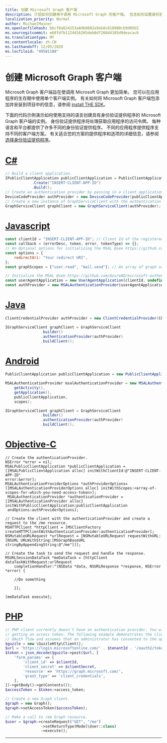 ```yaml
---
title: 创建 Microsoft Graph 客户端
description: 介绍如何创建用于调用 Microsoft Graph 的客户端。 包含如何设置身份验证和选择 sovereign 云。
localization_priority: Normal
author: MichaelMainer
ms.openlocfilehash: bbcf8a624253a8db0602a9eb8c818980cb9d05b5
ms.sourcegitcommit: e68fdfb1124d16265deb8df268d4185d9deacac6
ms.translationtype: MT
ms.contentlocale: zh-CN
ms.lasthandoff: 12/05/2020
ms.locfileid: "49581108"
---
```

# <a name="create-a-microsoft-graph-client"></a>创建 Microsoft Graph 客户端

Microsoft Graph 客户端旨在使调用 Microsoft Graph 更加简单。 您可以在应用程序的生存期中使用单个客户端实例。 有关如何将 Microsoft Graph 客户端包添加并安装到项目中的信息，请参阅  [install THE SDK](sdk-installation.md)。

下面的代码示例演示如何使用支持的语言创建具有身份验证提供程序的 Microsoft Graph 客户端的实例。 身份验证提供程序将处理获取应用程序的访问令牌。 每种语言和平台都提供了许多不同的身份验证提供程序。 不同的应用程序提供程序支持不同的客户端方案。 有关适合您的方案的提供程序和选项的详细信息，请参阅 [选择身份验证提供程序](choose-authentication-providers.md)。

# <a name="c"></a>[C#](#tab/CS)

```csharp
// Build a client application.
IPublicClientApplication publicClientApplication = PublicClientApplicationBuilder
            .Create("INSERT-CLIENT-APP-ID")
            .Build();
// Create an authentication provider by passing in a client application and graph scopes.
DeviceCodeProvider authProvider = new DeviceCodeProvider(publicClientApplication, graphScopes);
// Create a new instance of GraphServiceClient with the authentication provider.
GraphServiceClient graphClient = new GraphServiceClient(authProvider);
```

# <a name="javascript"></a>[Javascript](#tab/Javascript)

```javascript
const clientId = "INSERT-CLIENT-APP-ID"; // Client Id of the registered application
const callback = (errorDesc, token, error, tokenType) => {};
// An Optional options for initializing the MSAL @see https://github.com/AzureAD/microsoft-authentication-library-for-js/wiki/MSAL-basics#configuration-options
const options = {
    redirectUri: "Your redirect URI",
};
const graphScopes = ["user.read", "mail.send"]; // An array of graph scopes

// Initialize the MSAL @see https://github.com/AzureAD/microsoft-authentication-library-for-js/wiki/MSAL-basics#initialization-of-msal
const userAgentApplication = new UserAgentApplication(clientId, undefined, callback, options);
const authProvider = new MSALAuthenticationProvider(userAgentApplication, graphScopes );
```

# <a name="java"></a>[Java](#tab/Java)

```java
ClientCredentialProvider authProvider = new ClientCredentialProvider(CLIENT_ID, SCOPES, CLIENT_SECRET, TENANT_GUID, NationalCloud.Global);

IGraphServiceClient graphClient = GraphServiceClient
                .builder()
                .authenticationProvider(authProvider)
                .buildClient();
```

# <a name="android"></a>[Android](#tab/Android)

```java
PublicClientApplication publicClientApplication = new PublicClientApplication(getApplicationContext(), "INSERT-CLIENT-APP-ID");

MSALAuthenticationProvider msalAuthenticationProvider = new MSALAuthenticationProvider(
    getActivity(),
    getApplication(),
    publicClientApplication,
    scopes);

IGraphServiceClient graphClient = GraphServiceClient
                .builder()
                .authenticationProvider(authProvider)
                .buildClient();
```

# <a name="objective-c"></a>[Objective-C](#tab/Objective-C)

```objc
// Create the authenticationProvider.
NSError *error = nil;
MSALPublicClientApplication *publicClientApplication = [[MSALPublicClientApplication alloc] initWithClientId:@"INSERT-CLIENT-APP-ID" 
error:&error];
MSALAuthenticationProviderOptions *authProviderOptions= [[MSALAuthenticationProviderOptions alloc] initWithScopes:<array-of-scopes-for-which-you-need-access-token>];
 MSALAuthenticationProvider *authenticationProvider = [[MSALAuthenticationProvider alloc] initWithPublicClientApplication:publicClientApplication 
 andOptions:authProviderOptions];

// Create the client with the authenticationProvider and create a request to the /me resource.
MSHTTPClient *httpClient = [MSClientFactory createHTTPClientWithAuthenticationProvider:authenticationProvider];
NSMutableURLRequest *urlRequest = [NSMutableURLRequest requestWithURL:[NSURL URLWithString:[MSGraphBaseURL stringByAppendingString:@"/me"]]];

// Create the task to send the request and handle the response.
MSURLSessionDataTask *meDataTask = [httpClient dataTaskWithRequest:urlRequest
    completionHandler:^(NSData *data, NSURLResponse *response, NSError *error) {

    //Do something

    }];

[meDataTask execute];
```

# <a name="php"></a>[PHP](#tab/PHP)

```php
// PHP client currently doesn't have an authentication provider. You will need to handle
// getting an access token. The following example demonstrates the client credential
// OAuth flow and assumes that an administrator has consented to the application.
$guzzle = new \GuzzleHttp\Client();
$url = 'https://login.microsoftonline.com/' . $tenantId . '/oauth2/token?api-version=1.0';
$token = json_decode($guzzle->post($url, [
    'form_params' => [
        'client_id' => $clientId,
        'client_secret' => $clientSecret,
        'resource' => 'https://graph.microsoft.com/',
        'grant_type' => 'client_credentials',
    ],
])->getBody()->getContents());
$accessToken = $token->access_token;

// Create a new Graph client.
$graph = new Graph();
$graph->setAccessToken($accessToken);

// Make a call to /me Graph resource.
$user = $graph->createRequest("GET", "/me")
                ->setReturnType(Model\User::class)
                ->execute();
```
---
